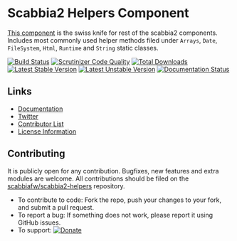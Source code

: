 # Scabbia2 Helpers Component

[This component](https://github.com/scabbiafw/scabbia2-helpers/) is the swiss knife for rest of the scabbia2 components. Includes most commonly used helper methods filed under `Arrays`, `Date`, `FileSystem`, `Html`, `Runtime` and `String` static classes.

[![Build Status](https://travis-ci.org/scabbiafw/scabbia2-helpers.png?branch=master)](https://travis-ci.org/scabbiafw/scabbia2-helpers)
[![Scrutinizer Code Quality](https://scrutinizer-ci.com/g/scabbiafw/scabbia2-helpers/badges/quality-score.png?b=master)](https://scrutinizer-ci.com/g/scabbiafw/scabbia2-helpers/?branch=master)
[![Total Downloads](https://poser.pugx.org/scabbiafw/scabbia2-helpers/downloads.png)](https://packagist.org/packages/scabbiafw/scabbia2-helpers)
[![Latest Stable Version](https://poser.pugx.org/scabbiafw/scabbia2-helpers/v/stable)](https://packagist.org/packages/scabbiafw/scabbia2-helpers)
[![Latest Unstable Version](https://poser.pugx.org/scabbiafw/scabbia2-helpers/v/unstable)](https://packagist.org/packages/scabbiafw/scabbia2-helpers)
[![Documentation Status](https://readthedocs.org/projects/scabbia2-documentation/badge/?version=latest)](http://docs.scabbiafw.com/)

## Links
- [Documentation](http://docs.scabbiafw.com/)
- [Twitter](https://twitter.com/scabbiafw)
- [Contributor List](contributors.md)
- [License Information](LICENSE)


## Contributing
It is publicly open for any contribution. Bugfixes, new features and extra modules are welcome. All contributions should be filed on the [scabbiafw/scabbia2-helpers](https://github.com/scabbiafw/scabbia2-helpers) repository.

* To contribute to code: Fork the repo, push your changes to your fork, and submit a pull request.
* To report a bug: If something does not work, please report it using GitHub issues.
* To support: [![Donate](https://www.paypalobjects.com/en_US/i/btn/btn_donate_LG.gif)](https://www.paypal.com/cgi-bin/webscr?cmd=_s-xclick&hosted_button_id=BXNMWG56V6LYS)
